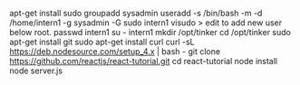 apt-get install sudo
groupadd sysadmin
useradd -s /bin/bash -m -d /home/intern1 -g sysadmin -G sudo intern1
visudo > edit to add new user below root.
passwd intern1
su - intern1
mkdir /opt/tinker
cd /opt/tinker
sudo apt-get install git
sudo apt-get install curl
curl -sL https://deb.nodesource.com/setup_4.x | bash -
git clone https://github.com/reactjs/react-tutorial.git
cd react-tutorial
node install
node server.js
